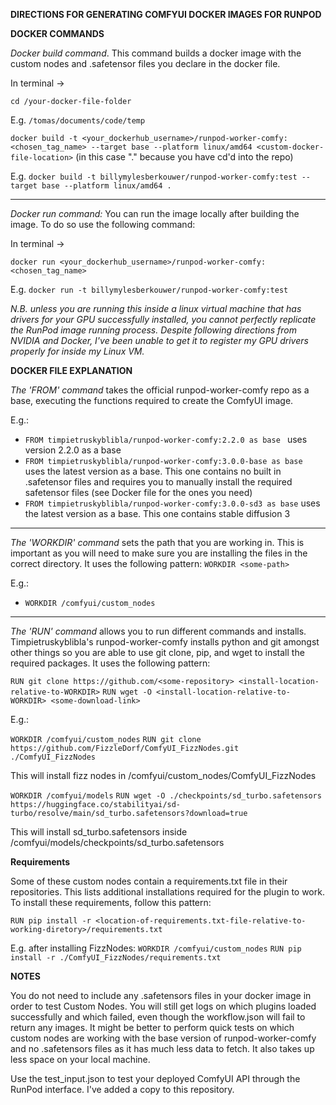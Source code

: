 **DIRECTIONS FOR GENERATING COMFYUI DOCKER IMAGES FOR RUNPOD**

**DOCKER COMMANDS**

_Docker build command_. 
This command builds a docker image with the custom nodes and .safetensor files you declare in the docker file.

In terminal ->

``cd /your-docker-file-folder``

E.g. ``/tomas/documents/code/temp``

``docker build -t <your_dockerhub_username>/runpod-worker-comfy:<chosen_tag_name> --target base --platform linux/amd64 <custom-docker-file-location>`` (in this case "." because you have cd'd into the repo)

E.g. ``docker build -t billymylesberkouwer/runpod-worker-comfy:test --target base --platform linux/amd64 .``
__________________________________________________________________________________

_Docker run command:_
You can run the image locally after building the image. To do so use the following command:

In terminal ->

``docker run <your_dockerhub_username>/runpod-worker-comfy:<chosen_tag_name>``

E.g. ``docker run -t billymylesberkouwer/runpod-worker-comfy:test``

_N.B. unless you are running this inside a linux virtual machine that has drivers for your GPU successfully installed, you cannot perfectly replicate the RunPod image running process. Despite following directions from NVIDIA and Docker, I've been unable to get it to register my GPU drivers properly for inside my Linux VM._

**DOCKER FILE EXPLANATION**

_The 'FROM' command_ takes the official runpod-worker-comfy repo as a base, executing the functions required to create the ComfyUI image.

E.g.:
- ``FROM timpietruskyblibla/runpod-worker-comfy:2.2.0 as base ``
uses version 2.2.0 as a base
- ``FROM timpietruskyblibla/runpod-worker-comfy:3.0.0-base as base ``
uses the latest version as a base. This one contains no built in .safetensor files and requires you to manually install the required safetensor files (see Docker file for the ones you need)
- ``FROM timpietruskyblibla/runpod-worker-comfy:3.0.0-sd3 as base``
uses the latest version as a base. This one contains stable diffusion 3

_______________________________________________________________________________

_The 'WORKDIR' command_ sets the path that you are working in. This is important as you will need to make sure you are installing the files in the correct directory. It uses the following pattern:
``WORKDIR <some-path>``

E.g.:
- ``WORKDIR /comfyui/custom_nodes``
_______________________________________________________________________________

_The 'RUN' command_ allows you to run different commands and installs. Timpietruskyblibla's runpod-worker-comfy installs python and git amongst other things so you are able to use git clone, pip, and wget to install the required packages.
It uses the following pattern:

``RUN git clone https://github.com/<some-repository> <install-location-relative-to-WORKDIR>``
``RUN wget -O <install-location-relative-to-WORKDIR> <some-download-link>``

E.g.:

``WORKDIR /comfyui/custom_nodes``
``RUN git clone https://github.com/FizzleDorf/ComfyUI_FizzNodes.git ./ComfyUI_FizzNodes``

This will install fizz nodes in /comfyui/custom_nodes/ComfyUI_FizzNodes

``WORKDIR /comfyui/models``
``RUN wget -O ./checkpoints/sd_turbo.safetensors https://huggingface.co/stabilityai/sd-turbo/resolve/main/sd_turbo.safetensors?download=true``

This will install sd_turbo.safetensors inside /comfyui/models/checkpoints/sd_turbo.safetensors

**Requirements**

Some of these custom nodes contain a requirements.txt file in their repositories. This lists additional installations required for the plugin to work. To install these requirements, follow this pattern:

``RUN pip install -r <location-of-requirements.txt-file-relative-to-working-diretory>/requirements.txt``

E.g. after installing FizzNodes:
``WORKDIR /comfyui/custom_nodes``
``RUN pip install -r ./ComfyUI_FizzNodes/requirements.txt``

**NOTES**

You do not need to include any .safetensors files in your docker image in order to test Custom Nodes. You will still get logs on which plugins loaded successfully and which failed, even though the workflow.json will fail to return any images. It might be better to perform quick tests on which custom nodes are working with the base version of runpod-worker-comfy and no .safetensors files as it has much less data to fetch. It also takes up less space on your local machine.

Use the test_input.json to test your deployed ComfyUI API through the RunPod interface. I've added a copy to this repository.
